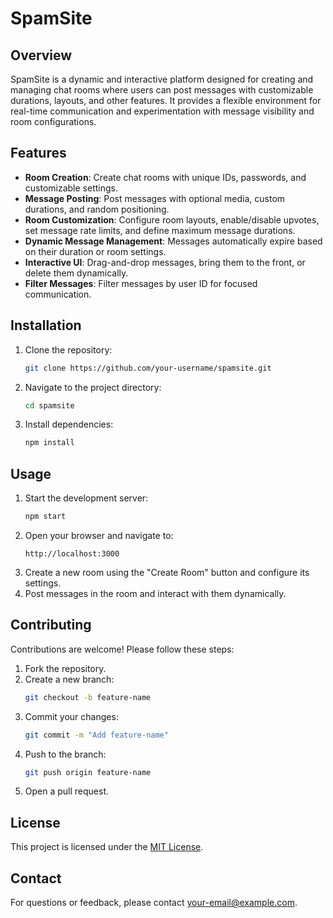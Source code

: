 # SpamSite

## Overview

SpamSite is a dynamic and interactive platform designed for creating and managing chat rooms where users can post messages with customizable durations, layouts, and other features. It provides a flexible environment for real-time communication and experimentation with message visibility and room configurations.

## Features

- **Room Creation**: Create chat rooms with unique IDs, passwords, and customizable settings.
- **Message Posting**: Post messages with optional media, custom durations, and random positioning.
- **Room Customization**: Configure room layouts, enable/disable upvotes, set message rate limits, and define maximum message durations.
- **Dynamic Message Management**: Messages automatically expire based on their duration or room settings.
- **Interactive UI**: Drag-and-drop messages, bring them to the front, or delete them dynamically.
- **Filter Messages**: Filter messages by user ID for focused communication.

## Installation

1. Clone the repository:
   ```bash
   git clone https://github.com/your-username/spamsite.git
   ```
2. Navigate to the project directory:
   ```bash
   cd spamsite
   ```
3. Install dependencies:
   ```bash
   npm install
   ```

## Usage

1. Start the development server:
   ```bash
   npm start
   ```
2. Open your browser and navigate to:
   ```
   http://localhost:3000
   ```
3. Create a new room using the "Create Room" button and configure its settings.
4. Post messages in the room and interact with them dynamically.

## Contributing

Contributions are welcome! Please follow these steps:

1. Fork the repository.
2. Create a new branch:
   ```bash
   git checkout -b feature-name
   ```
3. Commit your changes:
   ```bash
   git commit -m "Add feature-name"
   ```
4. Push to the branch:
   ```bash
   git push origin feature-name
   ```
5. Open a pull request.

## License

This project is licensed under the [MIT License](LICENSE).

## Contact

For questions or feedback, please contact [your-email@example.com](mailto:your-email@example.com).

